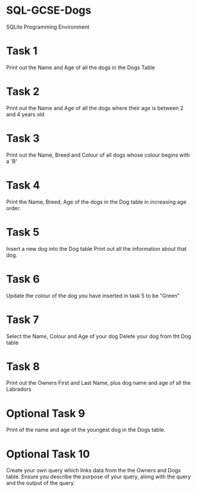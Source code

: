 # SQL-GCSE-Dogs
SQLite Programming Environment
#
# Task 1

Print out the Name and Age of all the dogs in the Dogs Table

# Task 2

Print out the Name and Age of all the dogs where their age is between 2 and 4 years old

# Task 3

Print  out the Name, Breed and Colour of all dogs whose colour begins with a 'B'

# Task 4

Print the Name, Breed, Age of the dogs in the Dog table in increasing age order.

# Task 5

Insert a new dog into the Dog table
Print out all the information about that dog.

# Task 6

Update the colour of the dog you have inserted in task 5 to be "Green"

# Task 7

Select the Name, Colour and Age of your dog
Delete your dog from tht Dog table

# Task 8
Print out the Owners First and Last Name, plus dog name and age of all the Labradors

# Optional Task 9

Print of the name and age of the youngest dog in the Dogs table.

# Optional Task 10

Create your own query which links data from the the Owners and Dogs table.
Ensure you describe the purpose of your query, along with the query and the output of the query.
